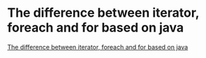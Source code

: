 # The difference between iterator, foreach and for based on java
[The difference between iterator, foreach and for based on java](https://aiwithcloud.com/2022/09/19/the_difference_between_iterator_foreach_and_for_based_on_java/)